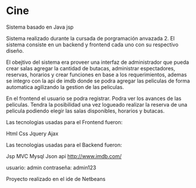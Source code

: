 Cine
====

Sistema basado en Java jsp

Sistema realizado durante la cursada de porgramación anvazada 2. El sistema consiste en un backend y 
frontend cada uno con su respectivo diseño. 

El obejtivo del sistema era proveer una interfaz de administrador que pueda crear salas agregar la 
cantidad de butacas, administrar espectadores, reservas, horarios y crear funciones en base a los 
requerimientos, ademas se integro con la api de imdb donde se podra agregar las peliculas de forma
automatica agilizando la gestion de las peliculas.

En el frontend el usuario se podra registrar. Podra ver los avances de las peliculas. Tendra la posibilidad 
una vez logueado realizar la reserva de una pelicula podiendo elegir las salas disponibles, horarios y butacas.

Las tecnologias usadas para el Frontend fueron: 

Html
Css
Jquery
Ajax 



Las tecnologias usadas para el Backend fueron:

Jsp
MVC
Mysql
Json
api http://www.imdb.com/


usuario: admin 
contraseña: admin123


Proyecto realizado en el ide de Netbeans
